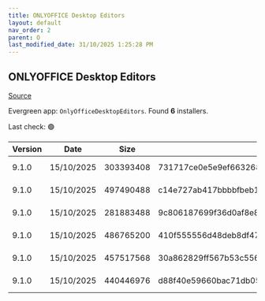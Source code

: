 ```yaml
---
title: ONLYOFFICE Desktop Editors
layout: default
nav_order: 2
parent: O
last_modified_date: 31/10/2025 1:25:28 PM
---
```


## ONLYOFFICE Desktop Editors

[Source](https://www.onlyoffice.com/desktop.aspx)

Evergreen app: `OnlyOfficeDesktopEditors`. Found **6** installers.

Last check: 🟢

| Version | Date       | Size      | Sha256                                                           | Architecture | InstallerType | Type | URI                                                                                                                                                                                                |
| ------- | ---------- | --------- | ---------------------------------------------------------------- | ------------ | ------------- | ---- | -------------------------------------------------------------------------------------------------------------------------------------------------------------------------------------------------- |
| 9.1.0   | 15/10/2025 | 303393408 | 731717ce0e5e9ef663268ba00e51418a420708dbd7e69496fe60f4e6680ccb24 | x64          | Default       | exe  | [https://github.com/ONLYOFFICE/DesktopEditors/releases/download/v9.1.0/DesktopEditors_x64.exe](https://github.com/ONLYOFFICE/DesktopEditors/releases/download/v9.1.0/DesktopEditors_x64.exe)       |
| 9.1.0   | 15/10/2025 | 497490488 | c14e727ab417bbbbfbeb184f1908d53e60cdc5743c80d79a2e515e88e7ce7cca | x64          | Default       | exe  | [https://github.com/ONLYOFFICE/DesktopEditors/releases/download/v9.1.0/DesktopEditors_x64_xp.exe](https://github.com/ONLYOFFICE/DesktopEditors/releases/download/v9.1.0/DesktopEditors_x64_xp.exe) |
| 9.1.0   | 15/10/2025 | 281883488 | 9c806187699f36d0af8e8c3e9a24b91c77f88745cb64dfc08a5c24aca27f706e | x86          | Default       | exe  | [https://github.com/ONLYOFFICE/DesktopEditors/releases/download/v9.1.0/DesktopEditors_x86.exe](https://github.com/ONLYOFFICE/DesktopEditors/releases/download/v9.1.0/DesktopEditors_x86.exe)       |
| 9.1.0   | 15/10/2025 | 486765200 | 410f555556d48deb8df4790dc296ba8003ed4ecb50d25c8cb5719185f926b814 | x86          | Default       | exe  | [https://github.com/ONLYOFFICE/DesktopEditors/releases/download/v9.1.0/DesktopEditors_x86_xp.exe](https://github.com/ONLYOFFICE/DesktopEditors/releases/download/v9.1.0/DesktopEditors_x86_xp.exe) |
| 9.1.0   | 15/10/2025 | 457517568 | 30a862829ff567b53c556d89bfc1ac5279bd9160ee236e21ec71c3f50abf5b0c | x64          | Default       | msi  | [https://github.com/ONLYOFFICE/DesktopEditors/releases/download/v9.1.0/DesktopEditors_x64.msi](https://github.com/ONLYOFFICE/DesktopEditors/releases/download/v9.1.0/DesktopEditors_x64.msi)       |
| 9.1.0   | 15/10/2025 | 440446976 | d88f40e59660bac71db05865db995ca109a96a40d48b02d7ce9e2225afb7ee09 | x86          | Default       | msi  | [https://github.com/ONLYOFFICE/DesktopEditors/releases/download/v9.1.0/DesktopEditors_x86.msi](https://github.com/ONLYOFFICE/DesktopEditors/releases/download/v9.1.0/DesktopEditors_x86.msi)       |

